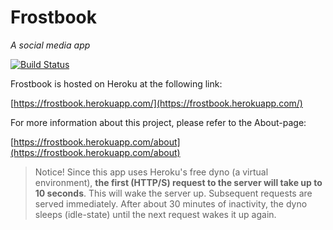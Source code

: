 # Frostbook
*A social media app*

[![Build Status](https://travis-ci.org/gotonode/frostbook.svg?branch=master)](https://travis-ci.org/gotonode/frostbook)

Frostbook is hosted on Heroku at the following link:

[https://frostbook.herokuapp.com/](https://frostbook.herokuapp.com/)

For more information about this project, please refer to the About-page:

[https://frostbook.herokuapp.com/about](https://frostbook.herokuapp.com/about)

> Notice! Since this app uses Heroku's free dyno (a virtual environment), **the first (HTTP/S) request to the server will take up to 10 seconds**. This will wake the server up. Subsequent requests are served immediately. After about 30 minutes of inactivity, the dyno sleeps (idle-state) until the next request wakes it up again.
